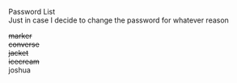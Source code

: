 Password List  
Just in case I decide to change the password for whatever reason  

~~marker~~  
~~converse~~  
~~jacket~~  
~~icecream~~  
joshua
